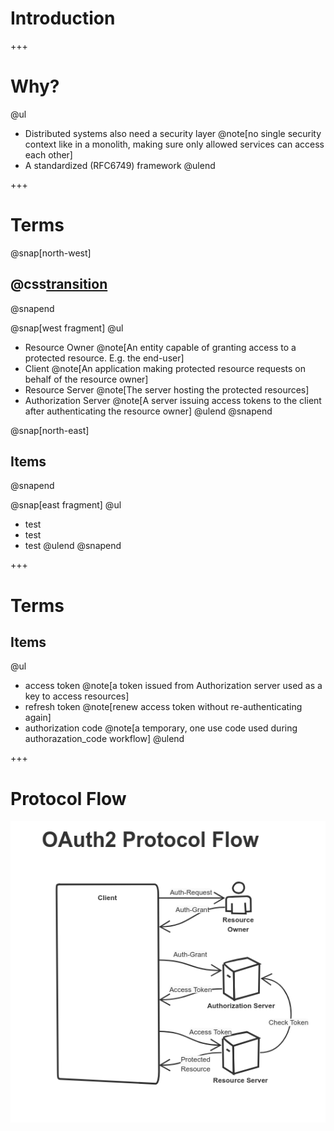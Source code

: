 # Introduction

+++

# Why?

@ul
- Distributed systems also need a security layer @note[no single security context like in a monolith, making sure only allowed services can access each other]
- A standardized (RFC6749) framework
@ulend

+++
# Terms

@snap[north-west]
## @css[transition](Players)
@snapend

@snap[west fragment]
@ul

- Resource Owner @note[An entity capable of granting access to a protected resource. E.g. the end-user]
- Client @note[An application making protected resource requests on behalf of the resource owner]
- Resource Server @note[The server hosting the protected resources]
- Authorization Server @note[A server issuing access tokens to the client after authenticating the resource owner]
@ulend
@snapend

@snap[north-east]
## Items
@snapend

@snap[east fragment]
@ul
- test
- test
- test
@ulend
@snapend

+++ 
# Terms

## Items
@ul
- access token @note[a token issued from Authorization server used as a key to access resources]
- refresh token @note[renew access token without re-authenticating again]
- authorization code @note[a temporary, one use code used during authorazation_code workflow]
@ulend

+++

# Protocol Flow
![Protocol flow](assets/img/abstract%20OAuth2%20protocol%20flow.png)

